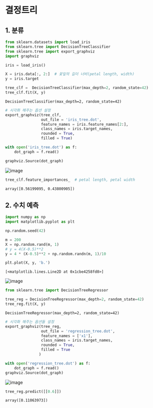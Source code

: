 # 결정트리

## 1. 분류

```python
from sklearn.datasets import load_iris
from sklearn.tree import DecisionTreeClassifier
from sklearn.tree import export_graphviz
import graphviz
```

```python
iris = load_iris()
```

```python
X = iris.data[:, 2:]  # 꽃잎의 길이 너비(petal length, width)
y = iris.target
```

```python
tree_clf =  DecisionTreeClassifier(max_depth=2, random_state=42)
tree_clf.fit(X, y)
```

```
DecisionTreeClassifier(max_depth=2, random_state=42)
```

```python
# 시각화 해주는 옵션 설정
export_graphviz(tree_clf, 
                out_file = 'iris_tree.dot',
                feature_names = iris.feature_names[2:],
                class_names = iris.target_names,
                rounded = True,
                filled = True)
```

```python
with open('iris_tree.dot') as f:
    dot_graph = f.read()

graphviz.Source(dot_graph)
```

![image](https://user-images.githubusercontent.com/84713532/205041811-aa577867-950b-42c0-81be-95870f06f64d.png)


```python
tree_clf.feature_importances_  # petal length, petal width
```

```
array([0.56199095, 0.43800905])
```

## 2. 수치 예측

```python
import numpy as np
import matplotlib.pyplot as plt
```

```python
np.random.seed(42)

m = 200
X = np.random.rand(m, 1)
# y = 4(X-0.5)**2
y = 4 * (X-0.5)**2 + np.random.randn(m, 1)/10
```

```python
plt.plot(X, y, 'b.')
```

```
[<matplotlib.lines.Line2D at 0x1cbe4258fd0>]
```

![image](https://user-images.githubusercontent.com/84713532/205041866-24f8c4a4-f65d-4c30-a720-3cd6212945fc.png)


```python
from sklearn.tree import DecisionTreeRegressor
```

```python
tree_reg = DecisionTreeRegressor(max_depth=2, random_state=42)
tree_reg.fit(X, y)
```

```
DecisionTreeRegressor(max_depth=2, random_state=42)
```

```python
# 시각화 해주는 옵션들 설정
export_graphviz(tree_reg,
                out_file = 'regression_tree.dot',
                feature_names = ['x1'],
                class_names = iris.target_names,
                rounded = True,
                filled = True
               )
```

```python
with open('regression_tree.dot') as f:
    dot_graph = f.read()
graphviz.Source(dot_graph)
```

![image](https://user-images.githubusercontent.com/84713532/205041898-fc34727f-d648-4ed1-9be9-23df2e81d4c1.png)


```python
tree_reg.predict([[0.6]])
```

```
array([0.11063973])
```
